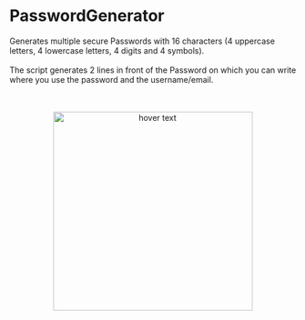 # PasswordGenerator
Generates multiple secure Passwords with 16 characters (4 uppercase letters, 4 lowercase letters, 4 digits and 4 symbols).  
<br>
The script generates 2 lines in front of the Password on which you can write where you use the password and the username/email.
<br><br><br>

<p align="center">
  <img src="https://i.imgur.com/9osvO7O.jpg" width="350" title="hover text">
</p>
